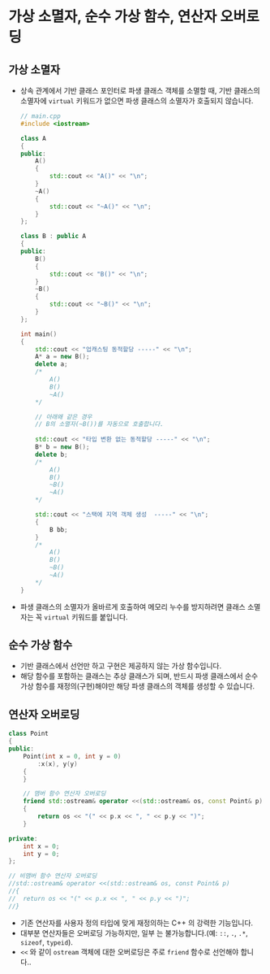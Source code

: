 # 가상 소멸자, 순수 가상 함수, 연산자 오버로딩 

## 가상 소멸자

- 상속 관계에서 기반 클래스 포인터로 파생 클래스 객체를 소멸할 때, 기반 클래스의 소멸자에 `virtual` 키워드가 없으면 파생 클래스의 소멸자가 호출되지 않습니다.
    
    ```cpp
    // main.cpp
    #include <iostream>
    
    class A
    {
    public:
    	A()
    	{
    		std::cout << "A()" << "\n";
    	}
    	~A() 
    	{
    		std::cout << "~A()" << "\n";
    	}
    };
    
    class B : public A
    {
    public:
    	B()
    	{
    		std::cout << "B()" << "\n";
    	}
    	~B()
    	{
    		std::cout << "~B()" << "\n";
    	}
    };
    
    int main()
    {
    	std::cout << "업캐스팅 동적할당 -----" << "\n";
    	A* a = new B();
    	delete a;
    	/*
    		A()
    		B()
    		~A()
    	*/
    
    	// 아래왜 같은 경우
    	// B의 소멸자(~B())를 자동으로 호출합니다.
    	
    	std::cout << "타입 변환 없는 동적할당 -----" << "\n";
    	B* b = new B();
    	delete b;
    	/*
    		A()
    		B()
    		~B()
    		~A()
    	*/
    
    	std::cout << "스택에 지역 객체 생성  -----" << "\n";
    	{
    		B bb;
    	}
    	/*
    		A()
    		B()
    		~B()
    		~A()
    	*/
    }
    ```
    
- 파생 클래스의 소멸자가 올바르게 호출하여 메모리 누수를 방지하려면 클래스 소멸자는 꼭 `virtual` 키워드를 붙입니다.

## 순수 가상 함수

- 기반 클래스에서 선언만 하고 구현은 제공하지 않는 가상 함수입니다.
- 해당 함수를 포함하는 클래스는 추상 클래스가 되며, 반드시 파생 클래스에서 순수 가상 함수를 재정의(구현)해야만 해당 파생 클래스의 객체를 생성할 수 있습니다.

## 연산자 오버로딩

```cpp
class Point
{
public:
	Point(int x = 0, int y = 0)
		:x(x), y(y)
	{
	}

	// 맴버 함수 연산자 오버로딩
	friend std::ostream& operator <<(std::ostream& os, const Point& p)
	{
		return os << "(" << p.x << ", " << p.y << ")";
	}

private:
	int x = 0;
	int y = 0;
};

// 비맴버 함수 연산자 오버로딩
//std::ostream& operator <<(std::ostream& os, const Point& p)
//{
//	return os << "(" << p.x << ", " << p.y << ")";
//}
```

- 기존 연산자를 사용자 정의 타입에 맞게 재정의하는 C++ 의 강력한 기능입니다.
- 대부분 연산자들은 오버로딩 가능하지만, 일부 는 불가능합니다.(예: `::`, `.`, `.*`, `sizeof`, `typeid`).
- `<<` 와 같이 `ostream` 객체에 대한 오버로딩은 주로 `friend` 함수로 선언해야 합니다..